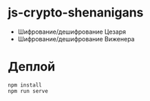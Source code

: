 # js-crypto-shenanigans
- Шифрование/дешифрование Цезаря
- Шифрование/дешифрование Виженера

# Деплой
```
npm install
npm run serve
```